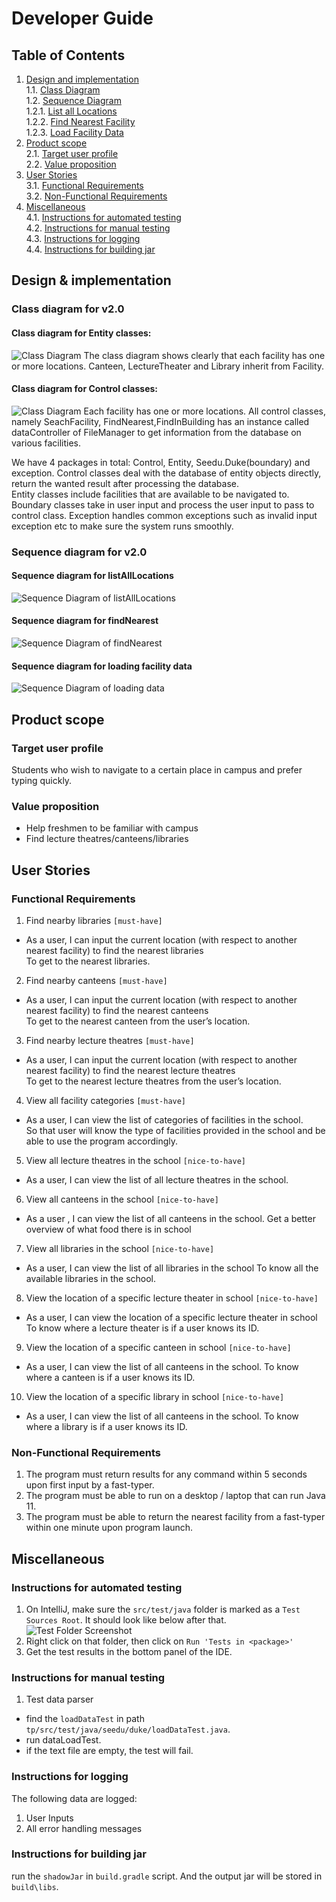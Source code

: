 # Developer Guide

## Table of Contents
1. [Design and implementation](#design-&-implementation)\
   1.1. [Class Diagram](#class-diagram-for-v20)\
   1.2. [Sequence Diagram](#sequence-diagram-for-v20)\
    1.2.1. [List all Locations](#sequence-diagram-for-listalllocations)\
    1.2.2. [Find Nearest Facility](#sequence-diagram-for-findnearest)\
    1.2.3. [Load Facility Data](#sequence-diagram-for-loading-facility-data)
2. [Product scope](#product-scope)\
   2.1. [Target user profile](#target-user-profile)\
   2.2. [Value proposition](#value-proposition)
3. [User Stories](#user-stories)\
   3.1. [Functional Requirements](#functional-requirements)\
   3.2. [Non-Functional Requirements](#non-functional-requirements)
4. [Miscellaneous](#miscellaneous)\
  4.1. [Instructions for automated testing](#instructions-for-automated-testing)\
  4.2. [Instructions for manual testing](#instructions-for-manual-testing)\
  4.3. [Instructions for logging](#instructions-for-logging)\
  4.4. [Instructions for building jar](#instructions-for-building-jar)

## Design & implementation

### Class diagram for v2.0
#### Class diagram for Entity classes:
![Class Diagram](assets/entity.svg)
The class diagram shows clearly that each facility has one or more locations. Canteen, LectureTheater and Library inherit from Facility.

#### Class diagram for Control classes:
![Class Diagram](assets/control.svg)
Each facility has one or more locations.  All control classes, namely SeachFacility, FindNearest,FindInBuilding has an instance called dataController of FileManager to get information from the database on various facilities.

We have 4 packages in total: Control, Entity, Seedu.Duke(boundary) and exception. 
Control classes deal with the database of entity objects directly, return the wanted result after processing the database.  
Entity classes include facilities that are available to be navigated to.
Boundary classes take in user input and process the user input to pass to control class.
Exception handles common exceptions such as invalid input exception etc to make sure the system runs smoothly.

### Sequence diagram for v2.0
#### Sequence diagram for listAllLocations
![Sequence Diagram of listAllLocations](assets/Sequence%20Digram.jpg)
#### Sequence diagram for findNearest
![Sequence Diagram of findNearest](assets/findNearest.png)
#### Sequence diagram for loading facility data
![Sequence Diagram of loading data](assets/loadData.png)

## Product scope
### Target user profile
Students who wish to navigate to a certain place in campus and prefer typing quickly.

### Value proposition
- Help freshmen to be familiar with campus
- Find lecture theatres/canteens/libraries

## User Stories

### Functional Requirements

1. Find nearby libraries `[must-have]`
   
* As a user, I can input the current location (with respect to another nearest facility) to find the nearest libraries\
To get to the nearest libraries.

2. Find nearby canteens `[must-have]`

* As a user, I can input the current location (with respect to another nearest facility) to find the nearest canteens\
To get to the nearest canteen from the user’s location.

3. Find nearby lecture theatres `[must-have]`

* As a user, I can input the current location (with respect to another nearest facility) to find the nearest lecture theatres\
  To get to the nearest lecture theatres from the user’s location.

4. View all facility categories `[must-have]`

* As a user, I can view the list of categories of facilities in the school.\
So that user will know the type of facilities provided in the school and be able to use the program accordingly.
  
5. View all lecture theatres in the school `[nice-to-have]`
* As a user, I can view the list of all lecture theatres in the school.

6. View all canteens in the school `[nice-to-have]`
* As a user , I can view the list of all canteens in the school.
Get a better overview of what food there is in school

7. View all libraries in the school `[nice-to-have]`
* As a user, I can view the list of all libraries in the school
To know all the available libraries  in the school.

8. View the location of a specific lecture theater in school `[nice-to-have]`
* As a user, I can view the location of a specific lecture theater in school
To know where a lecture theater is if a user knows its ID.

9. View the location of a specific canteen in school `[nice-to-have]`
* As a user, I can view the list of all canteens in the school.
To know where a canteen is if a user knows its ID.

10. View the location of a specific library in school `[nice-to-have]`
* As a user, I can view the list of all canteens in the school.
To know where a library is if a user knows its ID.

### Non-Functional Requirements

1. The program must return results for any command within 5 seconds upon first input by a fast-typer.
2. The program must be able to run on a desktop / laptop that can run Java 11.
3. The program must be able to return the nearest facility from a fast-typer within one minute upon program launch.

## Miscellaneous

### Instructions for automated testing
1. On IntelliJ, make sure the `src/test/java` folder is marked as a `Test Sources Root`. 
   It should look like below after that.
![Test Folder Screenshot](assets/test-folder.png)
2. Right click on that folder, then click on `Run 'Tests in <package>'`
3. Get the test results in the bottom panel of the IDE.

### Instructions for manual testing
1. Test data parser
* find the `loadDataTest` in path `tp/src/test/java/seedu/duke/loadDataTest.java`.
* run dataLoadTest.
* if the text file are empty, the test will fail. 

### Instructions for logging
The following data are logged:
1. User Inputs
2. All error handling messages

### Instructions for building jar
run the `shadowJar` in `build.gradle` script. And the output jar will be stored in `build\libs`.
